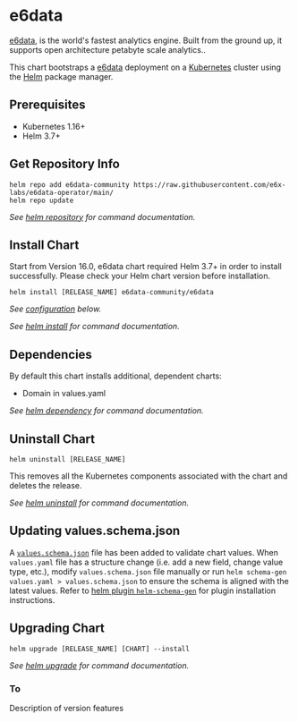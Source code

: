 # e6data

[e6data](https://e6data.io/), is the world's fastest analytics engine. Built from the ground up, it supports open architecture petabyte scale analytics..

This chart bootstraps a [e6data](https://e6data.io/) deployment on a [Kubernetes](http://kubernetes.io) cluster using the [Helm](https://helm.sh) package manager.

## Prerequisites

- Kubernetes 1.16+
- Helm 3.7+

## Get Repository Info

```console
helm repo add e6data-community https://raw.githubusercontent.com/e6x-labs/e6data-operator/main/
helm repo update
```

_See [helm repository](https://helm.sh/docs/helm/helm_repo/) for command documentation._

## Install Chart

Start from Version 16.0, e6data chart required Helm 3.7+ in order to install successfully. Please check your Helm chart version before installation.

```console
helm install [RELEASE_NAME] e6data-community/e6data
```

_See [configuration](#configuration) below._

_See [helm install](https://helm.sh/docs/helm/helm_install/) for command documentation._

## Dependencies

By default this chart installs additional, dependent charts:

- Domain in values.yaml



_See [helm dependency](https://helm.sh/docs/helm/helm_dependency/) for command documentation._

## Uninstall Chart

```console
helm uninstall [RELEASE_NAME]
```

This removes all the Kubernetes components associated with the chart and deletes the release.

_See [helm uninstall](https://helm.sh/docs/helm/helm_uninstall/) for command documentation._

## Updating values.schema.json

A [`values.schema.json`](https://helm.sh/docs/topics/charts/#schema-files) file has been added to validate chart values. When `values.yaml` file has a structure change (i.e. add a new field, change value type, etc.), modify `values.schema.json` file manually or run `helm schema-gen values.yaml > values.schema.json` to ensure the schema is aligned with the latest values. Refer to [helm plugin `helm-schema-gen`](https://github.com/karuppiah7890/helm-schema-gen) for plugin installation instructions.

## Upgrading Chart

```console
helm upgrade [RELEASE_NAME] [CHART] --install
```

_See [helm upgrade](https://helm.sh/docs/helm/helm_upgrade/) for command documentation._


### To <version>

Description of version features
